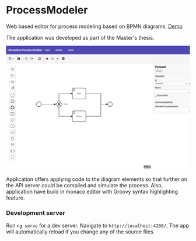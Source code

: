 # ProcessModeler

Web based editor for process modeling based on BPMN diagrams.
[Demo](https://sim-process-modeler.herokuapp.com/)

The application was developed as part of the Master's thesis.

![Example View of application](doc/example_photo.png)


Application offers applying code to the diagram elements so that further on the API server could be compiled and simulate the process.
Also, application have build in monaco editor with Groovy syntax highlighting feature.

### Development server

Run `ng serve` for a dev server. Navigate to `http://localhost:4200/`. The app will automatically reload if you change any of the source files.



